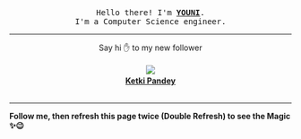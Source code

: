 
<p align='center'>
<samp>
Hello there! I'm <b><a rel='nofollow noopener noreferrer' target='_blank' href='https://github.com/abdelyouni'>YOUNI</a></b>.
<br>I'm a Computer Science engineer.
</samp>
</p>
<hr>
<p align='center'>
<span>Say hi ✋ to my new follower </span></br></br>
<img src='https://avatars3.githubusercontent.com/u/59409021?s=100&amp;v=4'><img src='https://maisonpizza.com/github/abdelyouni/1609928002_img.png' width='1' height='1'><b></br>
<a rel='nofollow noopener noreferrer' target='_blank' href='https://github.com/skywalker-its'>Ketki Pandey</a></b></br></br>
</p>
<hr>
<b>Follow me, then refresh this page twice (Double Refresh) to see the Magic ✨😉</b> 
